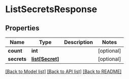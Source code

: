 # ListSecretsResponse

## Properties
Name | Type | Description | Notes
------------ | ------------- | ------------- | -------------
**count** | **int** |  | [optional] 
**secrets** | [**list[Secret]**](Secret.md) |  | [optional] 

[[Back to Model list]](../README.md#documentation-for-models) [[Back to API list]](../README.md#documentation-for-api-endpoints) [[Back to README]](../README.md)


